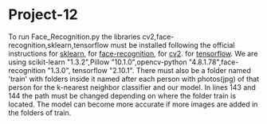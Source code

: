 # Project-12
To run Face_Recognition.py the libraries cv2,face-recognition,sklearn,tensorflow must be installed following the official instructions 
for [sklearn](https://scikit-learn.org/stable/install.html),
for [face-recognition]( https://pypi.org/project/face-recognition/),
for [cv2](https://pypi.org/project/opencv-python/).
for [tensorflow](https://www.tensorflow.org/install).
We are using scikit-learn "1.3.2",Pillow "10.1.0",opencv-python "4.8.1.78",face-recognition "1.3.0", tensorflow "2.10.1".
There must also be a folder named 'train' with folders inside it named after each person with photos(jpg) of that person for the k-nearest neighbor classifier and our model.
In lines 143 and 144 the path must be changed depending on where the folder train is located.
The model can become more accurate if more images are added in the folders of train.
